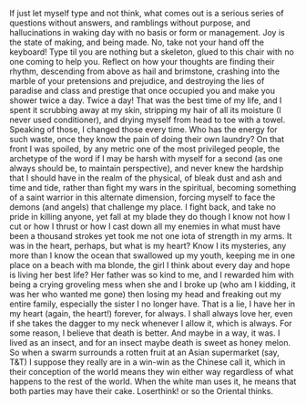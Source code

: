 If just let myself type and not think, what comes out is a serious series of questions without answers, and ramblings without purpose, and hallucinations in waking day with no basis or form or management. Joy is the state of making, and being made. No, take not your hand off the keyboard! Type til you are nothing but a skeleton, glued to this chair with no one coming to help you. Reflect on how your thoughts are finding their rhythm, descending from above as hail and brimstone, crashing into the marble of your pretensions and prejudice, and destroying the lies of paradise and class and prestige that once occupied you and make you shower twice a day. Twice a day! That was the best time of my life, and I spent it scrubbing away at my skin, stripping my hair of all its moisture (I never used conditioner), and drying myself from head to toe with a towel. Speaking of those, I changed those every time. Who has the energy for such waste, once they know the pain of doing their own laundry? On that front I was spoiled, by any metric one of the most privileged people, the archetype of the word if I may be harsh with myself for a second (as one always should be, to maintain perspective), and never knew the hardship that I should have in the realm of the physical, of bleak dust and ash and time and tide, rather than fight my wars in the spiritual, becoming something of a saint warrior in this alternate dimension, forcing myself to face the demons (and angels) that challenge my place. I fight back, and take no pride in killing anyone, yet fall at my blade they do though I know not how I cut or how I thrust or how I cast down all my enemies in what must have been a thousand strokes yet took me not one iota of strength in my arms. It was in the heart, perhaps, but what is my heart? Know I its mysteries, any more than I know the ocean that swallowed up my youth, keeping me in one place on a beach with ma blonde, the girl I think about every day and hope is living her best life? Her father was so kind to me, and I rewarded him with being a crying groveling mess when she and I broke up (who am I kidding, it was her who wanted me gone) then losing my head and freaking out my entire family, especially the sister I no longer have. That is a lie, I have her in my heart (again, the heart!) forever, for always. I shall always love her, even if she takes the dagger to my neck whenever I allow it, which is always. For some reason, I believe that death is better. And maybe in a way, it was. I lived as an insect, and for an insect maybe death is sweet as honey melon. So when a swarm surrounds a rotten fruit at an Asian supermarket (say, T&T) I suppose they really are in a win-win as the Chinese call it, which in their conception of the world means they win either way regardless of what happens to the rest of the world. When the white man uses it, he means that both parties may have their cake. Loserthink! or so the Oriental thinks.